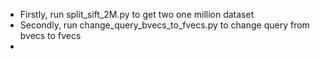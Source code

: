 - Firstly, run split_sift_2M.py to get two one million dataset
- Secondly, run change_query_bvecs_to_fvecs.py to change query from bvecs to fvecs
- 